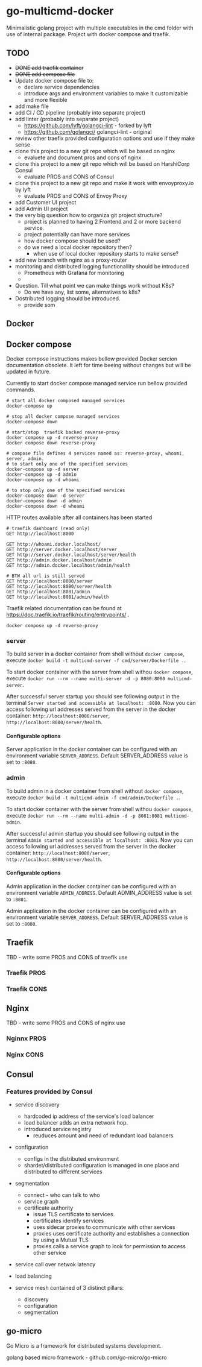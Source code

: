 # go-multicmd-docker

Minimalistic golang project with multiple executables in the cmd folder with use of internal package. Project with docker compose and traefik.


## TODO

- ~~DONE add traefik container~~
- ~~DONE add compose file~~
- Update docker compose file to:
    - declare service dependencies
    - introduce args and environment variables to make it customizable and more flexible
- add make file
- add CI / CD pipeline (probably into separate project)
- add linter (probably into separate project)
    - https://github.com/lyft/golangci-lint - forked by lyft
    - https://github.com/golangci/ golangci-lint - original
- review other traefix provided configuration options and use if they make sense
- clone this project to a new git repo which will be based on nginx
    - evaluete and document pros and cons of nginx
- clone this project to a new git repo which will be based on HarshiCorp Consul
    - evaluate PROS and CONS of Consul
- clone this project to a new git repo and make it work with envoyproxy.io by lyft
    - evaluate PROS and CONS of Envoy Proxy
- add Customer UI project
- add Admin UI project
- the very big question how to organiza git project structure?
    - project is planned to having 2 Frontend and 2 or more backend service.
    - project potentially can have more services
    - how docker compose should be used?
    - do we need a local docker repository then?
        - when use of local docker repository starts to make sense?
- add new branch with nginx as a proxy-router
- monitoring and distributed logging functionallity should be introduced
    - Prometheus with Grafana for monitoring
    - 
- Question. Till what point we can make things work without K8s?
    - Do we have any, list some, alternatives to k8s?
- Dostributed logging should be introduced.
    - provide som

## Docker

## Docker compose 

Docker compose instructions makes bellow provided Docker sercion documentation obsolete. It left for time beeing without changes but will be updated in future.

Currently to start docker compose managed service run bellow provided commands.

```shell
# start all docker composed managed services
docker-compose up

# stop all docker compose managed services
docker-compose down 

# start/stop  traefik backed reverse-proxy
docker compose up -d reverse-proxy
docker compose down reverse-proxy

# compose file defines 4 services named as: reverse-proxy, whoami, server, admin.
# to start only one of the specified services
docker-compose up -d server
docker-compose up -d admin
docker-compose up -d whoami

# to stop only one of the specified services
docker-compose down -d server
docker-compose down -d admin
docker-compose down -d whoami
```

HTTP routes available after all containers has been started

```http
# traefik dashboard (read only)
GET http://localhost:8000

GET http://whoami.docker.localhost/
GET http://server.docker.localhost/server
GET http://server.docker.localhost/server/health
GET http://admin.docker.localhost/admin
GET http://admin.docker.localhost/admin/health

# BTW all url is still served
GET http://localhost:8080/server
GET http://localhost:8080/server/health
GET http://localhost:8081/admin
GET http://localhost:8081/admin/health
```

Traefik related documentation can be found at https://doc.traefik.io/traefik/routing/entrypoints/ .

`docker compose up -d reverse-proxy`

### server

To build server in a docker container from shell without `docker compose`, execute `docker build -t multicmd-server -f cmd/server/Dockerfile .`.

To start docker container with the server from shell withou `docker compose`, execute  `docker run --rm --name multi-server -d -p 8080:8080 multicmd-server`. 

After successful server startup you should see following output in the terminal `Server started and accessible at localhost: :8080`. Now you can access following url addresses served from the server in the docker container: `http://localhost:8080/server`, `http://localhost:8080/server/health`.

#### Configurable options

Server application in the docker container can be configured with an environment variable `SERVER_ADDRESS`. Default SERVER_ADDRESS value is set to `:8080`.

### admin

To build admin in a docker container from shell without `docker compose`, execute `docker build -t multicmd-admin -f cmd/admin/Dockerfile .`.

To start docker container with the server from shell withou `docker compose`, execute  `docker run --rm --name multi-admin -d -p 8081:8081 multicmd-admin`. 

After successful admin startup you should see following output in the terminal `Admin started and accessible at localhost: :8081`. Now you can access following url addresses served from the server in the docker container: `http://localhost:8080/server`, `http://localhost:8080/server/health`.

#### Configurable options

Admin application in the docker container can be configured with an environment variable `ADMIN_ADDRESS`. Default ADMIN_ADDRESS value is set to `:8081`.

Admin application in the docker container can be configured with an environment variable `SERVER_ADDRESS`. Default SERVER_ADDRESS value is set to `:8080`.

## Traefik

TBD - write some PROS and CONS of traefik use

### Traefik PROS

### Traefik CONS


## Nginx

TBD - write some PROS and CONS of nginx use

### Nginnx PROS


### Nginx CONS

## Consul

### Features provided by Consul

- service discovery
    - hardcoded ip address of the service's load balancer
    - load balancer adds an extra network hop.
    - introduced service registry
        - reuduces amount and need of redundant load balancers
- configuration
    - configs in the distributed environment
    - shardet/distributed configuration is managed in one place and distributed to different services
- segmentation
    - connect - who can talk to who
    - service graph
    - certificate authority
        - issue TLS certificate to services. 
        - certificates identify services
        - uses sidecar proxies to communicate with other services
        - proxies uses certificate authority and establishes a connection by using a Mutual TLS
        - proxies calls a service graph to look for permission to access other service

- service call over netwok latency
- load balancing
- service mesh contained of 3 distinct pillars:
    - discovery
    - configuration
    - segmentation

## go-micro

Go Micro is a framework for distributed systems development.

golang based micro framework - github.com/go-micro/go-micro
